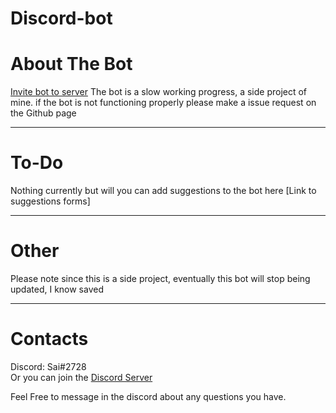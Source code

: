 # Discord-bot
# About The Bot
[Invite bot to server](https://discordapp.com/api/oauth2/authorize?client_id=314578387031162882&permissions=402730064&scope=bot)
The bot is a slow working progress, a side project of mine.
if the bot is not functioning properly please make a issue request on the Github page
***
# To-Do
Nothing currently but will you can add suggestions to the bot here [Link to suggestions forms]
***
# Other
Please note since this is a side project, eventually this bot will stop being updated, I know saved
***
# Contacts
Discord: Sai#2728<br>
Or you can join the [Discord Server](https://discord.gg/gYhRdk7)

Feel Free to message in the discord about any questions you have.
